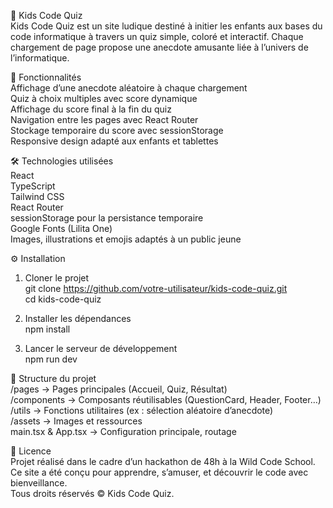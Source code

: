 🧠 Kids Code Quiz  
Kids Code Quiz est un site ludique destiné à initier les enfants aux bases du code informatique à travers un quiz simple, coloré et interactif. Chaque chargement de page propose une anecdote amusante liée à l’univers de l’informatique.

🚀 Fonctionnalités  
Affichage d’une anecdote aléatoire à chaque chargement  
Quiz à choix multiples avec score dynamique  
Affichage du score final à la fin du quiz  
Navigation entre les pages avec React Router  
Stockage temporaire du score avec sessionStorage  
Responsive design adapté aux enfants et tablettes

🛠️ Technologies utilisées  
React  
TypeScript  
Tailwind CSS  
React Router  
sessionStorage pour la persistance temporaire  
Google Fonts (Lilita One)  
Images, illustrations et emojis adaptés à un public jeune

⚙️ Installation  
1. Cloner le projet  
git clone https://github.com/votre-utilisateur/kids-code-quiz.git  
cd kids-code-quiz

2. Installer les dépendances  
npm install

3. Lancer le serveur de développement  
npm run dev

📂 Structure du projet  
/pages → Pages principales (Accueil, Quiz, Résultat)  
/components → Composants réutilisables (QuestionCard, Header, Footer…)  
/utils → Fonctions utilitaires (ex : sélection aléatoire d’anecdote)  
/assets → Images et ressources  
main.tsx & App.tsx → Configuration principale, routage

📝 Licence  
Projet réalisé dans le cadre d’un hackathon de 48h à la Wild Code School.  
Ce site a été conçu pour apprendre, s’amuser, et découvrir le code avec bienveillance.  
Tous droits réservés © Kids Code Quiz.
